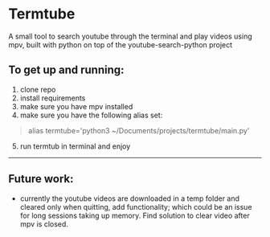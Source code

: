 # Termtube

A small tool to search youtube through the terminal and play videos using mpv, built with python on top of the youtube-search-python project

## To get up and running:
1. clone repo
2. install requirements
3. make sure you have mpv installed
4. make sure you have the following alias set: 
> alias termtube='python3 ~/Documents/projects/termtube/main.py'

5. run termtub in terminal and enjoy

---
## Future work:
- currently the youtube videos are downloaded in a temp folder and cleared only when quitting, add functionality; which could be an issue for long sessions taking up memory. Find solution to clear video after mpv is closed.
